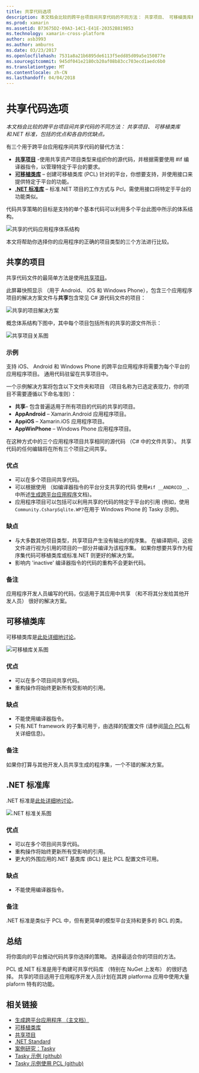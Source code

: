 ```yaml
---
title: 共享代码选项
description: 本文档会比较的跨平台项目间共享代码的不同方法： 共享项目、 可移植类库和.NET 标准，包括的优点和各自的优缺点。
ms.prod: xamarin
ms.assetid: B73675D2-09A3-14C1-E41E-20352B819B53
ms.technology: xamarin-cross-platform
author: asb3993
ms.author: amburns
ms.date: 03/23/2017
ms.openlocfilehash: 7531a8a21b6895de6113f5edd85d09a5e150877e
ms.sourcegitcommit: 945df041e2180cb20af08b83cc703ecd1aedc6b0
ms.translationtype: MT
ms.contentlocale: zh-CN
ms.lasthandoff: 04/04/2018
---
```

# <a name="sharing-code-options"></a>共享代码选项

_本文档会比较的跨平台项目间共享代码的不同方法： 共享项目、 可移植类库和.NET 标准，包括的优点和各自的优缺点。_

有三个用于跨平台应用程序间共享代码的替代方法：

-   [**共享项目**](#Shared_Projects) -使用共享资产项目类型来组织你的源代码，并根据需要使用 #if 编译器指令，以管理特定于平台的要求。
-   [**可移植类库**](#Portable_Class_Libraries) – 创建可移植类库 (PCL) 针对的平台，你想要支持，并使用接口来提供特定于平台的功能。
-   [**.NET 标准库**](#Net_Standard) – 标准.NET 项目的工作方式与 Pcl，需使用接口将特定于平台的功能类似。

代码共享策略的目标是支持的单个基本代码可以利用多个平台此图中所示的体系结构。

 ![](code-sharing-images/conceptualarchitecture.png "共享的代码应用程序体系结构")

本文将帮助你选择你的应用程序的正确的项目类型的三个方法进行比较。

<a name="Shared_Projects" />

## <a name="shared-projects"></a>共享的项目

共享代码文件的最简单方法是使用[共享项目](~/cross-platform/app-fundamentals/shared-projects.md)。

此屏幕快照显示 （用于 Android、 iOS 和 Windows Phone），包含三个应用程序项目的解决方案文件与**共享**包含常见 C# 源代码文件的项目：

 ![](code-sharing-images/sharedsolution.png "共享的项目解决方案")

概念体系结构下图中，其中每个项目包括所有的共享的源文件所示：

 ![](code-sharing-images/sharedassetproject.png "共享项目关系图")


### <a name="example"></a>示例

支持 iOS、 Android 和 Windows Phone 的跨平台应用程序将需要为每个平台的应用程序项目。 通用代码驻留在共享项目中。

一个示例解决方案将包含以下文件夹和项目 （项目名称为已选定表现力，你的项目不需要遵循以下命名准则）：

-   **共享**– 包含普遍适用于所有项目的代码的共享的项目。
-   **AppAndroid** – Xamarin.Android 应用程序项目。
-   **AppiOS** – Xamarin.iOS 应用程序项目。
-   **AppWinPhone** – Windows Phone 应用程序项目。


在这种方式中的三个应用程序项目共享相同的源代码 （C# 中的文件共享）。 共享代码的任何编辑将在所有三个项目之间共享。


### <a name="benefits"></a>优点

-  可以在多个项目间共享代码。
-  可以根据使用 （如编译器指令的平台分支共享的代码 使用`#if __ANDROID__`、 中所述[生成跨平台应用程序](~/cross-platform/app-fundamentals/building-cross-platform-applications/index.md)文档)。
-  应用程序项目可以包括可以利用共享的代码的特定于平台的引用 (例如，使用`Community.CsharpSqlite.WP7`在用于 Windows Phone 的 Tasky 示例)。



### <a name="disadvantages"></a>缺点

-  与大多数其他项目类型，共享项目产生没有输出的程序集。 在编译期间，这些文件进行视为引用的项目的一部分并编译为该程序集。 如果你想要共享作为程序集代码可移植类库或标准.NET 则更好的解决方案。
-  影响内 'inactive' 编译器指令的代码的重构不会更新代码。


 <a name="Shared_Remarks" />

### <a name="remarks"></a>备注

应用程序开发人员编写的代码，仅适用于其应用中共享 （和不将其分发给其他开发人员） 很好的解决方案。

 <a name="Portable_Class_Libraries" />


## <a name="portable-class-libraries"></a>可移植类库


可移植类库是[此处详细地讨论](~/cross-platform/app-fundamentals/pcl.md)。

 ![](code-sharing-images/portableclasslibrary.png "可移植库关系图")


### <a name="benefits"></a>优点

-  可以在多个项目间共享代码。
-  重构操作将始终更新所有受影响的引用。


### <a name="disadvantages"></a>缺点

-  不能使用编译器指令。
-  只有.NET framework 的子集可用于，由选择的配置文件 (请参阅[简介 PCL](~/cross-platform/app-fundamentals/pcl.md)有关详细信息)。


### <a name="remarks"></a>备注

如果你打算与其他开发人员共享生成的程序集，一个不错的解决方案。



<a name="Net_Standard" />

## <a name="net-standard-libraries"></a>.NET 标准库

.NET 标准是[此处详细地讨论](~/cross-platform/app-fundamentals/net-standard.md)。

![](code-sharing-images/netstandard.png ".NET 标准关系图")

### <a name="benefits"></a>优点

-  可以在多个项目间共享代码。
-  重构操作将始终更新所有受影响的引用。
-  更大的外围应用的.NET 基类库 (BCL) 是比 PCL 配置文件可用。

### <a name="disadvantages"></a>缺点

 -  不能使用编译器指令。

### <a name="remarks"></a>备注

.NET 标准是类似于 PCL 中，但有更简单的模型平台支持和更多的 BCL 的类。



## <a name="summary"></a>总结

将你面向的平台推动代码共享你选择的策略。 选择最适合你的项目的方法。

PCL 或.NET 标准是用于构建可共享代码库 （特别在 NuGet 上发布） 的很好选择。 共享的项目适用于应用程序开发人员计划在其跨 platforma 应用中使用大量 plaform 特有的功能。


## <a name="related-links"></a>相关链接

- [生成跨平台应用程序 （主文档）](~/cross-platform/app-fundamentals/building-cross-platform-applications/index.md)
- [可移植类库](~/cross-platform/app-fundamentals/pcl.md)
- [共享项目](~/cross-platform/app-fundamentals/shared-projects.md)
- [.NET Standard](~/cross-platform/app-fundamentals/net-standard.md)
- [案例研究：Tasky](~/cross-platform/app-fundamentals/building-cross-platform-applications/case-study-tasky.md)
- [Tasky 示例 (github)](https://github.com/xamarin/mobile-samples/tree/master/Tasky)
- [Tasky 示例使用 PCL (github)](https://github.com/xamarin/mobile-samples/tree/master/TaskyPortable)
